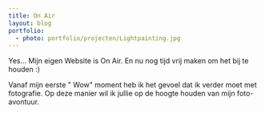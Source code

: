 ```yaml
---
title: On Air
layout: blog
portfolio:
  - photo: portfolio/projecten/Lightpainting.jpg
---
```


Yes... Mijn eigen Website is On Air. En nu nog tijd vrij maken om het bij te houden :)

<!--more-->

Vanaf mijn eerste " Wow" moment heb ik het gevoel dat ik verder moet met fotografie.
Op deze manier wil ik jullie op de hoogte houden van mijn foto-avontuur.

